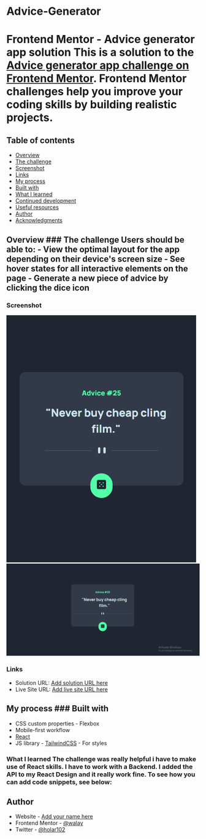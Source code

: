 # Advice-Generator
# Frontend Mentor - Advice generator app solution  This is a solution to the [Advice generator app challenge on Frontend Mentor](https://www.frontendmentor.io/challenges/advice-generator-app-QdUG-13db). Frontend Mentor challenges help you improve your coding skills by building realistic projects. 

## Table of contents 

- [Overview](#overview)   
- [The challenge](#the-challenge)   
- [Screenshot](#screenshot)   
- [Links](#links) 
- [My process](#my-process)   
- [Built with](#built-with)   
- [What I learned](#what-i-learned)  
- [Continued development](#continued-development)   
- [Useful resources](#useful-resources)
- [Author](#author)
- [Acknowledgments](#acknowledgments)   

## Overview  ### The challenge  Users should be able to:  - View the optimal layout for the app depending on their device's screen size - See hover states for all interactive elements on the page - Generate a new piece of advice by clicking the dice icon 

### Screenshot  
![mobile](./mobile.png)
![Desktop](./desktop.png) 

### Links  
- Solution URL: [Add solution URL here](https://your-solution-url.com) 
- Live Site URL: [Add live site URL here](https://your-live-site-url.com) 

## My process  ### Built with  
- CSS custom properties - Flexbox
- Mobile-first workflow 
- [React](https://reactjs.org/)
- JS library - [TailwindCSS](https://tailwindcss.com/) - For styles   

### What I learned  The challenge was really helpful i have to make use of React skills. I have to work with a  Backend. I added the API to my React Design and it really work fine.    To see how you can add code snippets, see below:      

## Author 
- Website - [Add your name here](https://www.your-site.com) 
- Frontend Mentor - [@walay](https://www.frontendmentor.io/profile/walay) 
- Twitter - [@holar102](https://www.twitter.com/holar102)
